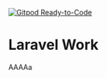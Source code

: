 [![Gitpod Ready-to-Code](https://discordemoji.com/assets/emoji/thinksteve.png)](https://gitpod.io/#https://github.com/DavidRafaelDev/Laravel-Work-) 

# Laravel Work

AAAAa
